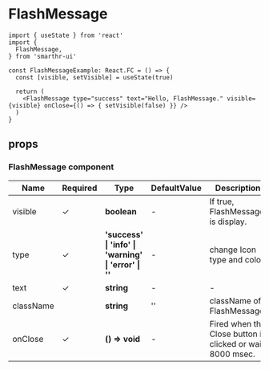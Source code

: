 # FlashMessage

```tsx
import { useState } from 'react'
import {
  FlashMessage,
} from 'smarthr-ui'

const FlashMessageExample: React.FC = () => {
  const [visible, setVisible] = useState(true)

  return (
    <FlashMessage type="success" text="Hello, FlashMessage." visible={visible} onClose={() => { setVisible(false) }} />
  )
}
```

## props

### FlashMessage component

| Name      | Required | Type                                                  | DefaultValue | Description                                               |
| --------- | -------- | ----------------------------------------------------- | ------------ | --------------------------------------------------------- |
| visible   | ✓        | **boolean**                                           | -            | If true, FlashMessage is display.                         |
| type      | ✓        | **'success' \| 'info' \| 'warning' \| 'error' \| ''** | -            | change Icon type and color.                               |
| text      | ✓        | **string**                                            | -            | -                                                         |
| className |          | **string**                                            | ''           | className of FlashMessage.                                |
| onClose   | ✓        | **() => void**                                        | -            | Fired when the Close button is clicked or wait 8000 msec. |
